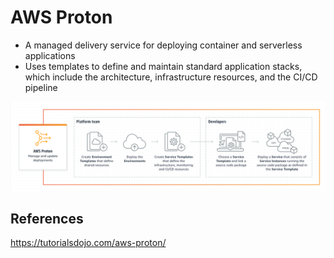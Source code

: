 # AWS Proton

- A managed delivery service for deploying container and serverless applications
- Uses templates to define and maintain standard application stacks, which include the architecture, infrastructure resources, and the CI/CD pipeline

![Alt text](images/proton.png)

## References
https://tutorialsdojo.com/aws-proton/